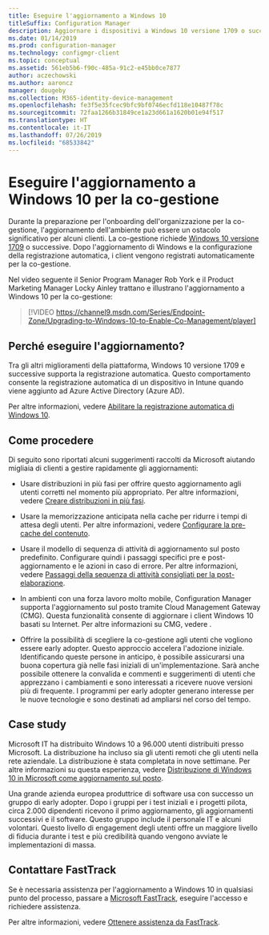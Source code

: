 ```yaml
---
title: Eseguire l'aggiornamento a Windows 10
titleSuffix: Configuration Manager
description: Aggiornare i dispositivi a Windows 10 versione 1709 o successive, ovvero le versioni richieste per la co-gestione
ms.date: 01/14/2019
ms.prod: configuration-manager
ms.technology: configmgr-client
ms.topic: conceptual
ms.assetid: 561eb5b6-f90c-485a-91c2-e45bb0ce7877
author: aczechowski
ms.author: aaroncz
manager: dougeby
ms.collection: M365-identity-device-management
ms.openlocfilehash: fe3f5e35fcec9bfc9bf0746ecfd118e10487f78c
ms.sourcegitcommit: 72faa1266b31849ce1a23d661a1620b01e94f517
ms.translationtype: HT
ms.contentlocale: it-IT
ms.lasthandoff: 07/26/2019
ms.locfileid: "68533842"
---
```

# <a name="upgrade-windows-10-for-co-management"></a>Eseguire l'aggiornamento a Windows 10 per la co-gestione

Durante la preparazione per l'onboarding dell'organizzazione per la co-gestione, l'aggiornamento dell'ambiente può essere un ostacolo significativo per alcuni clienti. La co-gestione richiede [Windows 10 versione 1709](https://docs.microsoft.com/windows/whats-new/whats-new-windows-10-version-1709) o successive. Dopo l'aggiornamento di Windows e la configurazione della registrazione automatica, i client vengono registrati automaticamente per la co-gestione.

Nel video seguente il Senior Program Manager Rob York e il Product Marketing Manager Locky Ainley trattano e illustrano l'aggiornamento a Windows 10 per la co-gestione:

> [!VIDEO https://channel9.msdn.com/Series/Endpoint-Zone/Upgrading-to-Windows-10-to-Enable-Co-Management/player]



## <a name="why-upgrade"></a>Perché eseguire l'aggiornamento?

Tra gli altri miglioramenti della piattaforma, Windows 10 versione 1709 e successive supporta la registrazione automatica. Questo comportamento consente la registrazione automatica di un dispositivo in Intune quando viene aggiunto ad Azure Active Directory (Azure AD). 

Per altre informazioni, vedere [Abilitare la registrazione automatica di Windows 10](https://docs.microsoft.com/intune/windows-enroll#enable-windows-10-automatic-enrollment).


## <a name="how-to-do-it"></a>Come procedere

Di seguito sono riportati alcuni suggerimenti raccolti da Microsoft aiutando migliaia di clienti a gestire rapidamente gli aggiornamenti:

- Usare distribuzioni in più fasi per offrire questo aggiornamento agli utenti corretti nel momento più appropriato. Per altre informazioni, vedere [Creare distribuzioni in più fasi](/sccm/osd/deploy-use/create-phased-deployment-for-task-sequence).  

- Usare la memorizzazione anticipata nella cache per ridurre i tempi di attesa degli utenti. Per altre informazioni, vedere [Configurare la pre-cache del contenuto](/sccm/osd/deploy-use/configure-precache-content).  

- Usare il modello di sequenza di attività di aggiornamento sul posto predefinito. Configurare quindi i passaggi specifici pre e post-aggiornamento e le azioni in caso di errore. Per altre informazioni, vedere [Passaggi della sequenza di attività consigliati per la post-elaborazione](/sccm/osd/deploy-use/create-a-task-sequence-to-upgrade-an-operating-system#recommended-task-sequence-steps-for-post-processing).  

- In ambienti con una forza lavoro molto mobile, Configuration Manager supporta l'aggiornamento sul posto tramite Cloud Management Gateway (CMG). Questa funzionalità consente di aggiornare i client Windows 10 basati su Internet. Per altre informazioni su CMG, vedere [](/sccm/core/clients/manage/cmg/plan-cloud-management-gateway).  

- Offrire la possibilità di scegliere la co-gestione agli utenti che vogliono essere early adopter. Questo approccio accelera l'adozione iniziale. Identificando queste persone in anticipo, è possibile assicurarsi una buona copertura già nelle fasi iniziali di un'implementazione. Sarà anche possibile ottenere la convalida e commenti e suggerimenti di utenti che apprezzano i cambiamenti e sono interessati a ricevere nuove versioni più di frequente. I programmi per early adopter generano interesse per le nuove tecnologie e sono destinati ad ampliarsi nel corso del tempo.  


## <a name="case-studies"></a>Case study

Microsoft IT ha distribuito Windows 10 a 96.000 utenti distribuiti presso Microsoft. La distribuzione ha incluso sia gli utenti remoti che gli utenti nella rete aziendale. La distribuzione è stata completata in nove settimane. Per altre informazioni su questa esperienza, vedere [Distribuzione di Windows 10 in Microsoft come aggiornamento sul posto](https://www.microsoft.com/itshowcase/deploying-windows-10-at-microsoft-as-an-in-place-upgrade).  

Una grande azienda europea produttrice di software usa con successo un gruppo di early adopter. Dopo i gruppi per i test iniziali e i progetti pilota, circa 2.000 dipendenti ricevono il primo aggiornamento, gli aggiornamenti successivi e il software. Questo gruppo include il personale IT e alcuni volontari. Questo livello di engagement degli utenti offre un maggiore livello di fiducia durante i test e più credibilità quando vengono avviate le implementazioni di massa.



## <a name="contact-fasttrack"></a>Contattare FastTrack

Se è necessaria assistenza per l'aggiornamento a Windows 10 in qualsiasi punto del processo, passare a [Microsoft FastTrack](https://Microsoft.com/FastTrack/), eseguire l'accesso e richiedere assistenza. 

Per altre informazioni, vedere [Ottenere assistenza da FastTrack](/sccm/comanage/quickstart-fasttrack). 

